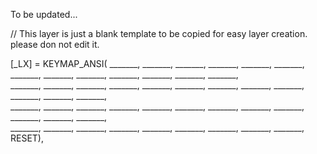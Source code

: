 To be updated...


// This layer is just a blank template to be copied for easy layer creation. please don not edit it.

 [_LX] = KEYMAP_ANSI(
   _______,		_______,	_______,	_______,	_______,	_______,	_______,	_______,	_______,	_______,	_______,	_______,	_______,	\
   _______,		_______,	_______,	_______,	_______,	_______,	_______,	_______,	_______,	_______,	_______,				_______,	\
   _______,		_______,	_______,	_______,	_______,	_______,	_______,	_______,	_______,	_______,	_______,				_______,	\
   _______,		_______,	_______,	_______,	    _______, 			_______,			               	_______,	_______,	_______,	RESET),
